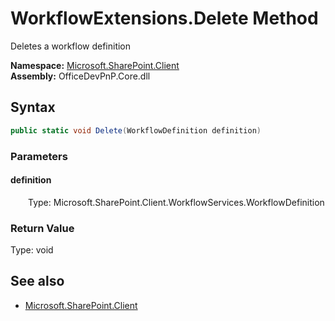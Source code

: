 # WorkflowExtensions.Delete Method  
Deletes a workflow definition  

**Namespace:** [Microsoft.SharePoint.Client](Microsoft.SharePoint.Client.md)  
**Assembly:** OfficeDevPnP.Core.dll  
## Syntax
```C#
public static void Delete(WorkflowDefinition definition)
```
### Parameters
#### definition  
&emsp;&emsp;Type: Microsoft.SharePoint.Client.WorkflowServices.WorkflowDefinition  

### Return Value
Type: void  

## See also
- [Microsoft.SharePoint.Client](Microsoft.SharePoint.Client.md)

